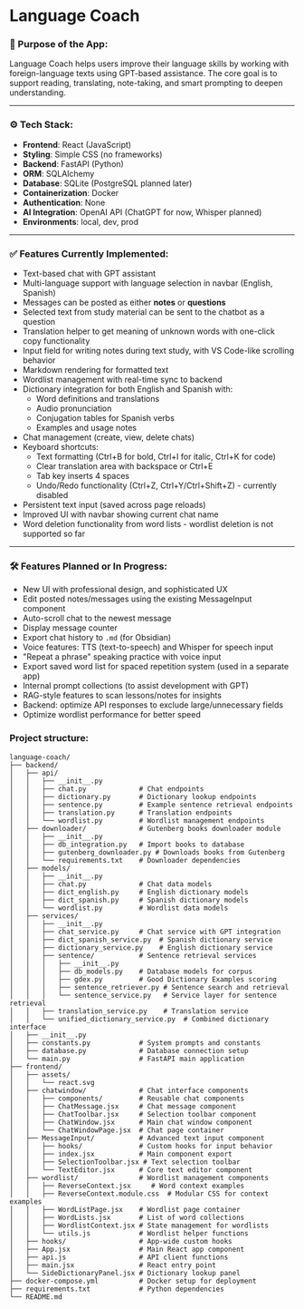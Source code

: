 # Language Coach


### 🎯 Purpose of the App:
Language Coach helps users improve their language skills by working with foreign-language texts using GPT-based assistance. The core goal is to support reading, translating, note-taking, and smart prompting to deepen understanding.

---

### ⚙️ Tech Stack:
- **Frontend**: React (JavaScript)
- **Styling**: Simple CSS (no frameworks)
- **Backend**: FastAPI (Python)
- **ORM**: SQLAlchemy
- **Database**: SQLite (PostgreSQL planned later)
- **Containerization**: Docker
- **Authentication**: None
- **AI Integration**: OpenAI API (ChatGPT for now, Whisper planned)
- **Environments**: local, dev, prod

---

### ✅ Features Currently Implemented:
- Text-based chat with GPT assistant
- Multi-language support with language selection in navbar (English, Spanish)
- Messages can be posted as either **notes** or **questions**
- Selected text from study material can be sent to the chatbot as a question
- Translation helper to get meaning of unknown words with one-click copy functionality
- Input field for writing notes during text study, with VS Code-like scrolling behavior
- Markdown rendering for formatted text
- Wordlist management with real-time sync to backend
- Dictionary integration for both English and Spanish with:
  - Word definitions and translations
  - Audio pronunciation
  - Conjugation tables for Spanish verbs
  - Examples and usage notes
- Chat management (create, view, delete chats)
- Keyboard shortcuts:
  - Text formatting (Ctrl+B for bold, Ctrl+I for italic, Ctrl+K for code)
  - Clear translation area with backspace or Ctrl+E
  - Tab key inserts 4 spaces
  - Undo/Redo functionality (Ctrl+Z, Ctrl+Y/Ctrl+Shift+Z) - currently disabled
- Persistent text input (saved across page reloads)
- Improved UI with navbar showing current chat name
- Word deletion functionality from word lists - wordlist deletion is not supported so far

---

### 🛠️ Features Planned or In Progress:
- New UI with professional design, and sophisticated UX
- Edit posted notes/messages using the existing MessageInput component
- Auto-scroll chat to the newest message
- Display message counter
- Export chat history to `.md` (for Obsidian)
- Voice features: TTS (text-to-speech) and Whisper for speech input
- "Repeat a phrase" speaking practice with voice input
- Export saved word list for spaced repetition system (used in a separate app)
- Internal prompt collections (to assist development with GPT)
- RAG-style features to scan lessons/notes for insights
- Backend: optimize API responses to exclude large/unnecessary fields
- Optimize wordlist performance for better speed


### Project structure:


```
language-coach/
├── backend/
│   ├── api/
│   │   ├── __init__.py
│   │   ├── chat.py             # Chat endpoints
│   │   ├── dictionary.py       # Dictionary lookup endpoints
│   │   ├── sentence.py         # Example sentence retrieval endpoints
│   │   ├── translation.py      # Translation endpoints
│   │   └── wordlist.py         # Wordlist management endpoints
│   ├── downloader/             # Gutenberg books downloader module
│   │   ├── __init__.py
│   │   ├── db_integration.py   # Import books to database
│   │   ├── gutenberg_downloader.py # Downloads books from Gutenberg
│   │   └── requirements.txt    # Downloader dependencies
│   ├── models/
│   │   ├── __init__.py
│   │   ├── chat.py             # Chat data models
│   │   ├── dict_english.py     # English dictionary models
│   │   ├── dict_spanish.py     # Spanish dictionary models
│   │   └── wordlist.py         # Wordlist data models
│   ├── services/
│   │   ├── __init__.py
│   │   ├── chat_service.py     # Chat service with GPT integration
│   │   ├── dict_spanish_service.py  # Spanish dictionary service
│   │   ├── dictionary_service.py    # English dictionary service
│   │   ├── sentence/           # Sentence retrieval services
│   │   │   ├── __init__.py
│   │   │   ├── db_models.py    # Database models for corpus
│   │   │   ├── gdex.py         # Good Dictionary Examples scoring
│   │   │   ├── sentence_retriever.py # Sentence search and retrieval
│   │   │   └── sentence_service.py   # Service layer for sentence retrieval
│   │   ├── translation_service.py    # Translation service
│   │   └── unified_dictionary_service.py  # Combined dictionary interface
│   ├── __init__.py
│   ├── constants.py            # System prompts and constants
│   ├── database.py             # Database connection setup
│   └── main.py                 # FastAPI main application
├── frontend/
│   ├── assets/
│   │   └── react.svg
│   ├── chatwindow/             # Chat interface components
│   │   ├── components/         # Reusable chat components
│   │   ├── ChatMessage.jsx     # Chat message component
│   │   ├── ChatToolbar.jsx     # Selection toolbar component
│   │   ├── ChatWindow.jsx      # Main chat window component
│   │   └── ChatWindowPage.jsx  # Chat page container
│   ├── MessageInput/           # Advanced text input component
│   │   ├── hooks/              # Custom hooks for input behavior
│   │   ├── index.jsx           # Main component export
│   │   ├── SelectionToolbar.jsx # Text selection toolbar
│   │   └── TextEditor.jsx      # Core text editor component
│   ├── wordlist/               # Wordlist management components
│   │   ├── ReverseContext.jsx     # Word context examples
│   │   ├── ReverseContext.module.css  # Modular CSS for context examples
│   │   ├── WordListPage.jsx    # Wordlist page container
│   │   ├── WordLists.jsx       # List of word collections
│   │   ├── WordlistContext.jsx # State management for wordlists
│   │   └── utils.js            # Wordlist helper functions
│   ├── hooks/                  # App-wide custom hooks
│   ├── App.jsx                 # Main React app component
│   ├── api.js                  # API client functions
│   ├── main.jsx                # React entry point
│   └── SideDictionaryPanel.jsx # Dictionary lookup panel
├── docker-compose.yml          # Docker setup for deployment
├── requirements.txt            # Python dependencies
└── README.md       

```